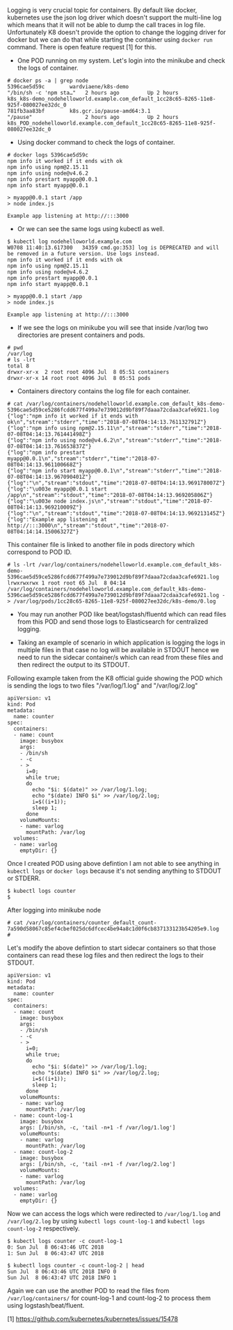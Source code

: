 Logging is very crucial topic for containers. By default like docker, kubernetes use the json log driver which doesn't support the multi-line log which means that it will not be able to dump the call traces in log file. Unfortunately K8 doesn't provide the option to change the logging driver for docker but we can do that while starting the container using `docker run` command. There is open feature request [1] for this. 

- One POD running on my system. Let's login into the minikube and check the logs of container. 

~~~
# docker ps -a | grep node
5396cae5d59c        wardviaene/k8s-demo                                              "/bin/sh -c 'npm sta…"   2 hours ago         Up 2 hours                                                                               k8s_k8s-demo_nodehelloworld.example.com_default_1cc28c65-8265-11e8-925f-080027ee32dc_0
781fb3aa83bf        k8s.gcr.io/pause-amd64:3.1                                       "/pause"                 2 hours ago         Up 2 hours                                                                               k8s_POD_nodehelloworld.example.com_default_1cc28c65-8265-11e8-925f-080027ee32dc_0
~~~

- Using docker command to check the logs of container. 

~~~
# docker logs 5396cae5d59c
npm info it worked if it ends with ok
npm info using npm@2.15.11
npm info using node@v4.6.2
npm info prestart myapp@0.0.1
npm info start myapp@0.0.1

> myapp@0.0.1 start /app
> node index.js

Example app listening at http://:::3000
~~~

- Or we can see the same logs using kubectl as well. 

~~~
$ kubectl log nodehelloworld.example.com
W0708 11:40:13.617300   34359 cmd.go:353] log is DEPRECATED and will be removed in a future version. Use logs instead.
npm info it worked if it ends with ok
npm info using npm@2.15.11
npm info using node@v4.6.2
npm info prestart myapp@0.0.1
npm info start myapp@0.0.1

> myapp@0.0.1 start /app
> node index.js

Example app listening at http://:::3000
~~~

- If we see the logs on minikube you will see that inside /var/log two directories are present containers and pods. 

~~~
# pwd
/var/log
# ls -lrt
total 8
drwxr-xr-x  2 root root 4096 Jul  8 05:51 containers
drwxr-xr-x 14 root root 4096 Jul  8 05:51 pods
~~~

- Containers directory contains the log file for each container. 

~~~
# cat /var/log/containers/nodehelloworld.example.com_default_k8s-demo-5396cae5d59ce5286fcdd677f499a7e739012d9bf89f7daaa72cdaa3cafe6921.log
{"log":"npm info it worked if it ends with ok\n","stream":"stderr","time":"2018-07-08T04:14:13.761132791Z"}
{"log":"npm info using npm@2.15.11\n","stream":"stderr","time":"2018-07-08T04:14:13.761441498Z"}
{"log":"npm info using node@v4.6.2\n","stream":"stderr","time":"2018-07-08T04:14:13.761653837Z"}
{"log":"npm info prestart myapp@0.0.1\n","stream":"stderr","time":"2018-07-08T04:14:13.961100668Z"}
{"log":"npm info start myapp@0.0.1\n","stream":"stderr","time":"2018-07-08T04:14:13.967090401Z"}
{"log":"\n","stream":"stdout","time":"2018-07-08T04:14:13.969178007Z"}
{"log":"\u003e myapp@0.0.1 start /app\n","stream":"stdout","time":"2018-07-08T04:14:13.969205806Z"}
{"log":"\u003e node index.js\n","stream":"stdout","time":"2018-07-08T04:14:13.969210009Z"}
{"log":"\n","stream":"stdout","time":"2018-07-08T04:14:13.969213145Z"}
{"log":"Example app listening at http://:::3000\n","stream":"stdout","time":"2018-07-08T04:14:14.15006327Z"}
~~~

This container file is linked to another file in pods directory which correspond to POD ID. 

~~~
# ls -lrt /var/log/containers/nodehelloworld.example.com_default_k8s-demo-5396cae5d59ce5286fcdd677f499a7e739012d9bf89f7daaa72cdaa3cafe6921.log
lrwxrwxrwx 1 root root 65 Jul  8 04:14 /var/log/containers/nodehelloworld.example.com_default_k8s-demo-5396cae5d59ce5286fcdd677f499a7e739012d9bf89f7daaa72cdaa3cafe6921.log -> /var/log/pods/1cc28c65-8265-11e8-925f-080027ee32dc/k8s-demo/0.log
~~~

- You may run another POD like beat/logstash/fluentd which can read files from this POD and send those logs to Elasticsearch for centralized logging.

- Taking an example of scenario in which application is logging the logs in multiple files in that case no log will be available in STDOUT hence we need to run the sidecar container/s which can read from these files and then redirect the output to its STDOUT.

Following example taken from the K8 official guide showing the POD which is sending the logs to two files "/var/log/1.log" and "/var/log/2.log"

~~~
apiVersion: v1
kind: Pod
metadata:
  name: counter
spec:
  containers:
  - name: count
    image: busybox
    args:
    - /bin/sh
    - -c
    - >
      i=0;
      while true;
      do
        echo "$i: $(date)" >> /var/log/1.log;
        echo "$(date) INFO $i" >> /var/log/2.log;
        i=$((i+1));
        sleep 1;
      done
    volumeMounts:
    - name: varlog
      mountPath: /var/log
  volumes:
  - name: varlog
    emptyDir: {}
~~~

Once I created POD using above defintion I am not able to see anything in `kubectl logs` or `docker logs` because it's not sending anything to STDOUT or STDERR.

~~~
$ kubectl logs counter
$
~~~

After logging into minikube node 

~~~
# cat /var/log/containers/counter_default_count-7a590d58067c85ef4cbef025dc6dfcec4be94a8c1d0f6cb837133123b54205e9.log
#
~~~

Let's modify the above defintion to start sidecar containers so that those containers can read these log files and then redirect the logs to their STDOUT.

~~~
apiVersion: v1
kind: Pod
metadata:
  name: counter
spec:
  containers:
  - name: count
    image: busybox
    args:
    - /bin/sh
    - -c
    - >
      i=0;
      while true;
      do
        echo "$i: $(date)" >> /var/log/1.log;
        echo "$(date) INFO $i" >> /var/log/2.log;
        i=$((i+1));
        sleep 1;
      done
    volumeMounts:
    - name: varlog
      mountPath: /var/log
  - name: count-log-1
    image: busybox
    args: [/bin/sh, -c, 'tail -n+1 -f /var/log/1.log']
    volumeMounts:
    - name: varlog
      mountPath: /var/log
  - name: count-log-2
    image: busybox
    args: [/bin/sh, -c, 'tail -n+1 -f /var/log/2.log']
    volumeMounts:
    - name: varlog
      mountPath: /var/log
  volumes:
  - name: varlog
    emptyDir: {}
~~~

Now we can access the logs which were redirected to `/var/log/1.log` and `/var/log/2.log` by using `kubectl logs count-log-1` and `kubectl logs count-log-2` respectively.  

~~~
$ kubectl logs counter -c count-log-1
0: Sun Jul  8 06:43:46 UTC 2018
1: Sun Jul  8 06:43:47 UTC 2018

$ kubectl logs counter -c count-log-2 | head
Sun Jul  8 06:43:46 UTC 2018 INFO 0
Sun Jul  8 06:43:47 UTC 2018 INFO 1
~~~

Again we can use the another POD to read the files from `/var/log/containers/` for count-log-1 and count-log-2 to process them using logstash/beat/fluent. 

[1] https://github.com/kubernetes/kubernetes/issues/15478